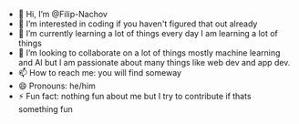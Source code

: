 - 👋 Hi, I’m @Filip-Nachov
- 👀 I’m interested in coding if you haven't figured that out already 
- 🌱 I’m currently learning a lot of things every day I am learning a lot of things  
- 💞️ I’m looking to collaborate on a lot of things mostly machine learning and AI but I am passionate about many things like web dev and app dev.
- 📫 How to reach me: you will find someway
- 😄 Pronouns: he/him
- ⚡ Fun fact: nothing fun about me but I try to contribute if thats something fun 

<!---
Filip-Nachov/Filip-Nachov is a ✨ special ✨ repository because its `README.md` (this file) appears on your GitHub profile.
You can click the Preview link to take a look at your changes.
--->
